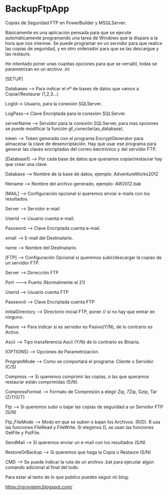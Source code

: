 # BackupFtpApp
Copias de Seguridad FTP en PowerBuilder y MSQLServer.

Básicamente es una aplicación pensada para que se ejecute automáticamente programando una tarea de Windows que la dispare a la hora que nos interese. Se puede programar en un servidor para que realice las copias de seguridad, y en otro ordenador para que se las descargue y las restaure.

He intentado poner unas cuantas opciones para que se versátil, todas se parametrizan en un archivo .ini

[SETUP]

Databases --> Para indicar el nº de bases de datos que vamos a Copiar/Restaurar (1,2,3...)

LogId--> Usuario, para la conexión SQLServer.

 LogPass--> Clave Encriptada para la conexión SQLServer.

serverName --> Servidor para la conexión SQLServer, para mas opciones se puede modificar la función gf_conectar(as_database).

token --> Token generado con el programa EncryptGenerator para almacenar la clave de desencriptación. Hay que usar ese programa para generar las claves encriptadas del correo electrónico y del servidor FTP.

[Database1] --> Por cada base de datos que queramos copiar/restaurar hay que crear una clave.

Database --> Nombre de la base de datos, ejemplo: AdventureWorks2012

filename --> Nombre del archivo generado, ejemplo: AW2012.bak

[MAIL] --> Configuración opcional si queremos enviar e-mails con los resultados.

Server --> Servidor e-mail 

Userid --> Usuario cuenta e-mail.

Password --> Clave  Encriptada cuenta e-mail.

email --> E-mail del Destinatario.

name --> Nombre del Destinatario.

[FTP] --> Configuración Opcional si queremos subir/descargar la copias de un servidor FTP.

Server --> Dirrección FTP

Port ---> Puerto (Normalmente el 21)

Userid --> Usuario cuenta FTP

Password --> Clave Encriptada cuenta FTP

InitialDirectory --> Directorio inicial FTP, poner // si no hay que entrar en ninguno.

Pasive --> Para indicar si es servidor es Pasivo(Y/N), de lo contrario es Activo.

Ascii --> Tipo transferencia Ascii (Y/N) de lo contrario es Binaria.


[OPTIONS] --> Opciones de Parametrización.

ProgramMode --> Como se comportará el programa: Cliente o Servidor (C/S)

Compress --> Si queremos comprimir las copias, o las que queramos restaurar están comprimidas (S/N).

CompressFormat --> Formato de Compresión  a elegir Zip, 7Zip, Gzip, Tar (Z/7/G/T)

Ftp --> Si queremos subir o bajar las copias de seguridad a un Servidor FTP (S/N)

Ftp_FileMode --> Modo en que se suben o bajan los Archivos. (R/D). R usa las funciones FileRead y FileWrite. Si elegimos D, se usan las funciones GetFile y PutFile.

SendMail --> Si queremos enviar un e-mail con los resultados (S/N)

RestoreOrBackup --> Si queremos que haga la Copia o Restaure (S/N)

CMD --> Se puede indicar la ruta de un archivo .bat para ejecutar algún comando adicional al final del todo.


Para estar al tanto de lo que publico puedes seguir mi blog:

https://rsrsystem.blogspot.com/
